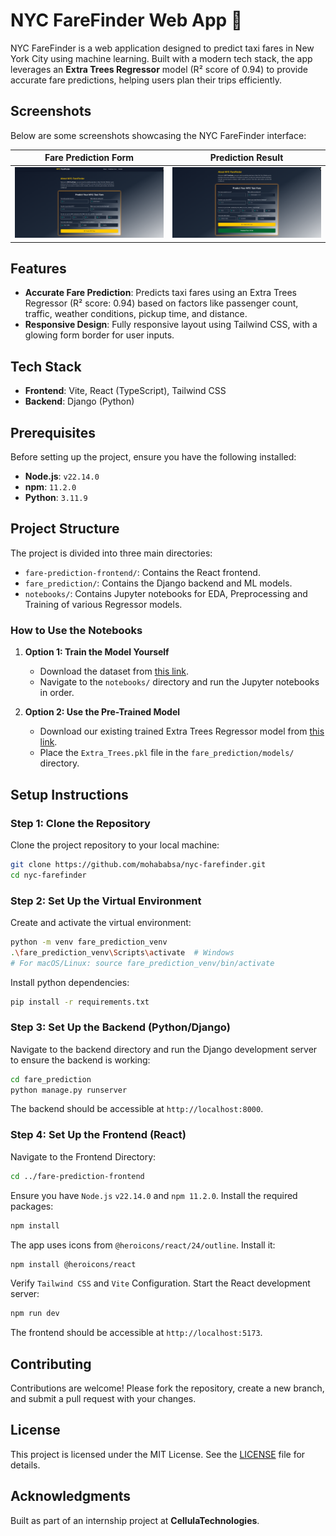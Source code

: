 # NYC FareFinder Web App 🚖

NYC FareFinder is a web application designed to predict taxi fares in New York City using machine learning. Built with a modern tech stack, the app leverages an **Extra Trees Regressor** model (R² score of 0.94) to provide accurate fare predictions, helping users plan their trips efficiently.

## Screenshots
Below are some screenshots showcasing the NYC FareFinder interface:

| **Fare Prediction Form** | **Prediction Result** |
|--------------------------|-----------------------|
| ![Fare Prediction Form](screenshots/src1.png) | ![Prediction Result](screenshots/src2.png) |


## Features
- **Accurate Fare Prediction**: Predicts taxi fares using an Extra Trees Regressor (R² score: 0.94) based on factors like passenger count, traffic, weather conditions, pickup time, and distance.
- **Responsive Design**: Fully responsive layout using Tailwind CSS, with a glowing form border for user inputs.

## Tech Stack
- **Frontend**: Vite, React (TypeScript), Tailwind CSS
- **Backend**: Django (Python)

## Prerequisites
Before setting up the project, ensure you have the following installed:

- **Node.js**: `v22.14.0`
- **npm**: `11.2.0`
- **Python**: `3.11.9`

## Project Structure
The project is divided into three main directories:
- `fare-prediction-frontend/`: Contains the React frontend.
- `fare_prediction/`: Contains the Django backend and ML models.
- `notebooks/`: Contains Jupyter notebooks for EDA, Preprocessing and Training of various Regressor models.

### How to Use the Notebooks
1. **Option 1: Train the Model Yourself**
   - Download the dataset from [this link](https://www.kaggle.com/competitions/new-york-city-taxi-fare-prediction/data).
   - Navigate to the `notebooks/` directory and run the Jupyter notebooks in order.

2. **Option 2: Use the Pre-Trained Model**
   - Download our existing trained Extra Trees Regressor model from [this link](https://your-model-hosting-service.com/extra_trees_model.pkl).
   - Place the `Extra_Trees.pkl` file in the `fare_prediction/models/` directory.

## Setup Instructions

### Step 1: Clone the Repository
Clone the project repository to your local machine:
```bash
git clone https://github.com/mohababsa/nyc-farefinder.git
cd nyc-farefinder
```

### Step 2: Set Up the Virtual Environment
Create and activate the virtual environment:
```bash
python -m venv fare_prediction_venv
.\fare_prediction_venv\Scripts\activate  # Windows
# For macOS/Linux: source fare_prediction_venv/bin/activate
```
Install python dependencies:
```bash
pip install -r requirements.txt
```

### Step 3: Set Up the Backend (Python/Django)
Navigate to the backend directory and run the Django development server to ensure the backend is working:
```bash
cd fare_prediction
python manage.py runserver
```
The backend should be accessible at `http://localhost:8000`.

### Step 4: Set Up the Frontend (React)
Navigate to the Frontend Directory:
```bash
cd ../fare-prediction-frontend
```
Ensure you have `Node.js` `v22.14.0` and `npm 11.2.0`. Install the required packages:
```bash
npm install
```
The app uses icons from `@heroicons/react/24/outline`. Install it:
```bash
npm install @heroicons/react
```
Verify `Tailwind CSS` and `Vite` Configuration.
Start the React development server:
```bash
npm run dev
```
The frontend should be accessible at `http://localhost:5173`.

## Contributing
Contributions are welcome! Please fork the repository, create a new branch, and submit a pull request with your changes.

## License
This project is licensed under the MIT License. See the [LICENSE](./LICENCE) file for details.

## Acknowledgments
Built as part of an internship project at **CellulaTechnologies**.
